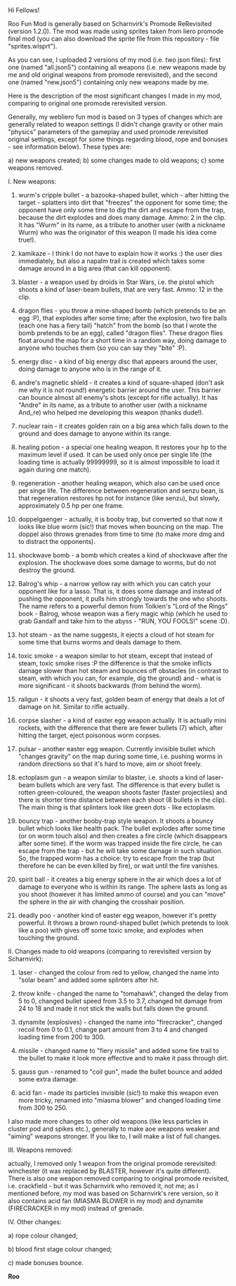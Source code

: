 Hi Fellows!

Roo Fun Mod is generally based on Scharnvirk's Promode ReRevisited (version 1.2.0). The mod was made using sprites taken from liero promode final mod (you can also download the sprite file from this repository - file "sprites.wlsprt").

As you can see, I uploaded 2 versions of my mod (i.e. two json files): first one (named "all.json5") containing all weapons (i.e. new weapons made by me and old original weapons from promode rerevisited), and the second one (named "new.json5") containing only new weapons made by me.

Here is the description of the most significant changes I made in my mod, comparing to original one promode rerevisited version.

Generally, my webliero fun mod is based on 3 types of changes which are generally related to weapon settings (I didn't change gravity or other main "physics" parameters of the gameplay and used promode rerevisited original settings, except for some things regarding blood, rope and bonuses - see information below). These types are:

a) new weapons created;
b) some changes made to old weapons;
c) some weapons removed.

I. New weapons:

1) wurm's cripple bullet - a bazooka-shaped bullet, which - after hitting the target - splatters into dirt that "freezes" the opponent for some time; the opponent have only some time to dig the dirt and escape from the trap, because the dirt explodes and does many damage. Ammo: 2 in the clip. It has "Wurm" in its name, as a tribute to another user (with a nickname Wurm) who was the originator of this weapon (I made his idea come true!).

2) kamikaze - I think I do not have to explain how it works :) the user dies immediately, but also a napalm trail is created which takes some damage around in a big area (that can kill opponent).

3) blaster - a weapon used by droids in Star Wars, i.e. the pistol which shoots a kind of laser-beam bullets, that are very fast. Ammo: 12 in the clip.

4) dragon flies - you throw a mine-shaped bomb (which pretends to be an egg :P), that explodes after some time; after the explosion, two fire balls (each one has a fiery tail) "hatch" from the bomb (so that I wrote the bomb pretends to be an egg), called "dragon flies". These dragon flies float around the map for a short time in a random way, doing damage to anyone who touches them (so you can say they "bite" :P).

5) energy disc - a kind of big energy disc that appears around the user, doing damage to anyone who is in the range of it.

6) andre's magnetic shield - it creates a kind of square-shaped (don't ask me why it is not round!) energetic barrier around the user. This barrier can bounce almost all enemy's shots (except for rifle actually). It has "Andre" in its name, as a tribute to another user (with a nickname And_re) who helped me developing this weapon (thanks dude!).

7) nuclear rain - it creates golden rain on a big area which falls down to the ground and does damage to anyone within its range.

8) healing potion - a special one healing weapon. It restores your hp to the maximum level if used. It can be used only once per single life (the loading time is actually 99999999, so it is almost impossible to load it again during one match).

9) regeneration - another healing weapon, which also can be used once per singe life. The difference between regeneration and senzu bean, is that regeneration restores hp not for instance (like senzu), but slowly, approximately 0.5 hp per one frame.

10) doppelgaenger - actually, it is booby trap, but converted so that now it looks like blue worm (sic!) that moves when bouncing on the map. The doppel also throws grenades from time to time (to make more dmg and to distract the opponents).

11) shockwave bomb - a bomb which creates a kind of shockwave after the explosion. The shockwave does some damage to worms, but do not destroy the ground.

12) Balrog's whip - a narrow yellow ray with which you can catch your opponent like for a lasso. That is, it does some damage and instead of pushing the opponent, it pulls him strongly towards the one who shoots. The name refers to a powerful demon from Tolkien's "Lord of the Rings" book - Balrog, whose weapon was a fiery magic whip (which he used to grab Gandalf and take him to the abyss - "RUN, YOU FOOLS!" scene :D).

13) hot steam - as the name suggests, it ejects a cloud of hot steam for some time that burns worms and deals damage to them.

14) toxic smoke - a weapon similar to hot steam, except that instead of steam, toxic smoke rises :P the difference is that the smoke inflicts damage slower than hot steam and bounces off obstacles (in contrast to steam, with which you can, for example, dig the ground) and - what is more significant - it shoots backwards (from behind the worm).

15) railgun - it shoots a very fast, golden beam of energy that deals a lot of damage on hit. Similar to rifle actually.

16) corpse slasher - a kind of easter egg weapon actually. It is actually mini rockets, with the difference that there are fewer bullets (7) which, after hitting the target, eject poisonous worm corpses.

17) pulsar - another easter egg weapon. Currently invisible bullet which "changes gravity" on the map during some time, i.e. pushing worms in random directions so that it's hard to move, aim or shoot freely.

18) ectoplasm gun - a weapon similar to blaster, i.e. shoots a kind of laser-beam bullets which are very fast. The difference is that every bullet is rotten green-coloured, the weapon shoots faster (faster projectiles) and there is shorter time distance between each shoot (8 bullets in the clip). The main thing is that splinters look like green dots - like ectoplasm.

19) bouncy trap - another booby-trap style weapon. It shoots a bouncy bullet which looks like health pack. The bullet explodes after some time (or on worm touch also) and then creates a fire circle (which disappears after some time). If the worm was trapped inside the fire circle, he can escape from the trap - but he will take some damage in such situation. So, the trapped worm has a choice: try to escape from the trap (but therefore he can be even killed by fire), or wait until the fire vanishes.

20) spirit ball - it creates a big energy sphere in the air which does a lot of damage to everyone who is within its range. The sphere lasts as long as you shoot (however it has limited ammo of course) and you can "move" the sphere in the air with changing the crosshair position.

21) deadly poo - another kind of easter egg weapon, however it's pretty powerful. It throws a brown round-shaped bullet (which pretends to look like a poo) with gives off some toxic smoke, and explodes when touching the ground.

II. Changes made to old weapons (comparing to rerevisited version by Scharnvirk):

1) laser - changed the colour from red to yellow, changed the name into "solar beam" and added some splinters after hit.

2) throw knife - changed the name to "tomahawk", changed the delay from 5 to 0, changed bullet speed from 3.5 to 3.7, changed hit damage from 24 to 18 and made it not stick the walls but falls down the ground.

3) dynamite (explosives) - changed the name into "firecracker", changed recoil from 0 to 0.1, change part amount from 3 to 4 and changed loading time from 200 to 300.

4) missile - changed name to "fiery missile" and added some fire trail to the bullet to make it look more effective and to make it pass through dirt.

5) gauss gun - renamed to "coil gun",  made the bullet bounce and added some extra damage.

6) acid fan - made its particles invisible (sic!) to make this weapon even more tricky, renamed into "miasma blower" and changed loading time from 300 to 250.

I also made more changes to other old weapons (like less particles in cluster pod and spikes etc.), generally to make aoe weapons weaker and "aiming" weapons stronger. If you like to, I will make a list of full changes.

III. Weapons removed:

actually, I removed only 1 weapon from the original promode rerevisited: winchester (it was replaced by BLASTER, however it's quite different). There is also one weapon removed comparing to original promode revisited, i.e. crackfield - but it was Scharnvirk who removed it, not me; as I mentioned before, my mod was based on Scharnvirk's rere version, so it also contains acid fan (MIASMA BLOWER in my mod) and dynamite (FIRECRACKER in my mod) instead of grenade.

IV. Other changes:

a) rope colour changed;

b) blood first stage colour changed;

c) made bonuses bounce.

**Roo**
